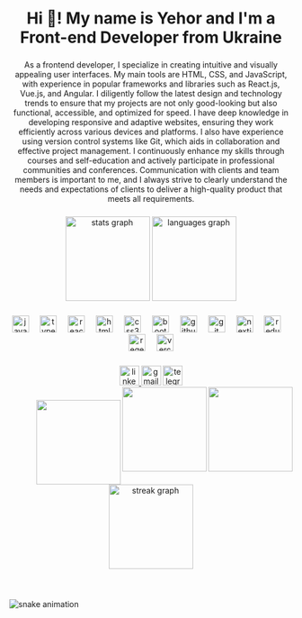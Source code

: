 <h1 align="center">Hi 👋! My name is Yehor and I'm a Front-end Developer from Ukraine</h1>

###
<p align="center" text-align="justify">As a frontend developer, I specialize in creating intuitive and visually appealing user interfaces.
My main tools are HTML, CSS, and JavaScript, with experience in popular frameworks and libraries such as React.js, Vue.js, and Angular. I diligently follow the latest design and technology trends to ensure that my projects are not only good-looking but also functional, accessible, and optimized for speed. I have deep knowledge in developing
responsive and adaptive websites, ensuring they work efficiently across various devices and platforms. I also have experience using version control systems like Git, which aids in collaboration and effective project management.
I continuously enhance my skills through courses and self-education and actively
participate in professional communities and conferences. Communication with clients and team members is important to me, and I always strive to clearly understand the needs and expectations of clients to deliver a high-quality product that meets all requirements.</p>

###

<div align="center">
  <img src="https://github-readme-stats.vercel.app/api?username=KhomichYehor&hide_title=false&hide_rank=false&show_icons=true&include_all_commits=true&count_private=true&disable_animations=false&theme=github_dark&locale=en&hide_border=false" height="150" alt="stats graph"  />
  <img src="https://github-readme-stats.vercel.app/api/top-langs?username=KhomichYehor&locale=en&hide_title=false&layout=compact&card_width=320&langs_count=5&theme=github_dark&hide_border=false" height="150" alt="languages graph"  />
</div>

###

<div align="center">
  <img src="https://skillicons.dev/icons?i=js" height="30" alt="javascript logo"  />
  <img width="12" />
  <img src="https://skillicons.dev/icons?i=ts" height="30" alt="typescript logo"  />
  <img width="12" />
  <img src="https://skillicons.dev/icons?i=react" height="30" alt="react logo"  />
  <img width="12" />
  <img src="https://skillicons.dev/icons?i=html" height="30" alt="html5 logo"  />
  <img width="12" />
  <img src="https://skillicons.dev/icons?i=css" height="30" alt="css3 logo"  />
  <img width="12" />
  <img src="https://skillicons.dev/icons?i=bootstrap" height="30" alt="bootstrap logo"  />
  <img width="12" />
  <img src="https://skillicons.dev/icons?i=github" height="30" alt="github logo"  />
  <img width="12" />
  <img src="https://skillicons.dev/icons?i=git" height="30" alt="git logo"  />
  <img width="12" />
  <img src="https://skillicons.dev/icons?i=nextjs" height="30" alt="nextjs logo"  />
  <img width="12" />
  <img src="https://skillicons.dev/icons?i=redux" height="30" alt="redux logo"  />
  <img width="12" />
  <img src="https://skillicons.dev/icons?i=regex" height="30" alt="regex logo"  />
  <img width="12" />
  <img src="https://skillicons.dev/icons?i=vercel" height="30" alt="vercel logo"  />
</div>

###

<div align="center">
  <a href="https://www.linkedin.com/in/yehorkhomich/" target="_blank">
    <img src="https://img.shields.io/static/v1?message=LinkedIn&logo=linkedin&label=&color=0077B5&logoColor=white&labelColor=&style=for-the-badge" height="35" alt="linkedin logo"  />
  </a>
  <img src="https://img.shields.io/static/v1?message=Gmail&logo=gmail&label=&color=D14836&logoColor=white&labelColor=&style=for-the-badge" height="35" alt="gmail logo"  />
  <a href="https://t.me/eeehoum" target="_blank">
    <img src="https://img.shields.io/static/v1?message=Telegram&logo=telegram&label=&color=2CA5E0&logoColor=white&labelColor=&style=for-the-badge" height="35" alt="telegram logo"  />
  </a>
</div>

<img align="right" height="150" src="https://media.tenor.com/TyhWL7gJwPgAAAAi/peppo-dance.gif"  />

<img align="right" height="150" src="https://media.tenor.com/TyhWL7gJwPgAAAAi/peppo-dance.gif"  />

###

<img align="right" height="150" src="https://media.tenor.com/TyhWL7gJwPgAAAAi/peppo-dance.gif"  />

###

<div align="center">
  <img src="https://streak-stats.demolab.com?user=KhomichYehor&locale=en&mode=daily&theme=react&hide_border=false&border_radius=5&order=3" height="150" alt="streak graph"  />
</div>

###

<br clear="both">

![snake animation](https://github.com/KhomichYehor/KhomichYehor/blob/output/github-contribution-grid-snake2.svg)

###
